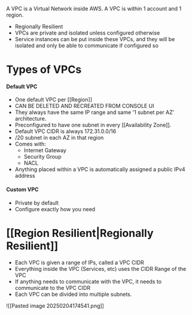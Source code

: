 A VPC is a Virtual Network inside AWS. A VPC is within 1 account and 1 region. 
- Regionally Resilient
- VPCs are private and isolated unless configured otherwise
- Service instances can be put inside these VPCs, and they will be isolated and only be able to communicate if configured so

# Types of VPCs

#### Default VPC
- One default VPC per [[Region]]
- CAN BE DELETED AND RECREATED FROM CONSOLE UI
- They always have the same IP range and same '1 subnet per AZ' architecture.
- Preconfigured to have one subnet in every [[Availability Zone]].
- Default VPC CIDR is always 172.31.0.0/16
- /20 subnet in each AZ in that region
- Comes with:
	- Internet Gateway
	- Security Group
	- NACL
- Anything placed within a VPC is automatically assigned a public IPv4 address

#### Custom VPC
- Private by default
- Configure exactly how you need

# [[Region Resilient|Regionally Resilient]]

- Each VPC is given a range of IPs, called a VPC CIDR
- Everything inside the VPC (Services, etc) uses the CIDR Range of the VPC
- If anything needs to communicate with the VPC, it needs to communicate to the VPC CIDR
- Each VPC can be divided into multiple subnets.

![[Pasted image 20250204174541.png]]